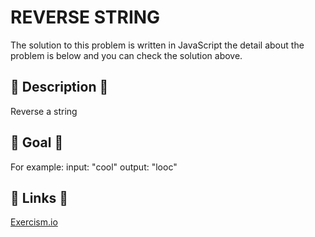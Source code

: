 # REVERSE STRING

The solution to this problem is written in JavaScript the detail about the problem is below and you can check the solution above.

## 💬 Description 💬

Reverse a string

## 🏁 Goal 🏁

For example: input: "cool" output: "looc"

## 🔗 Links 🔗

[Exercism.io](https://exercism.io/)
